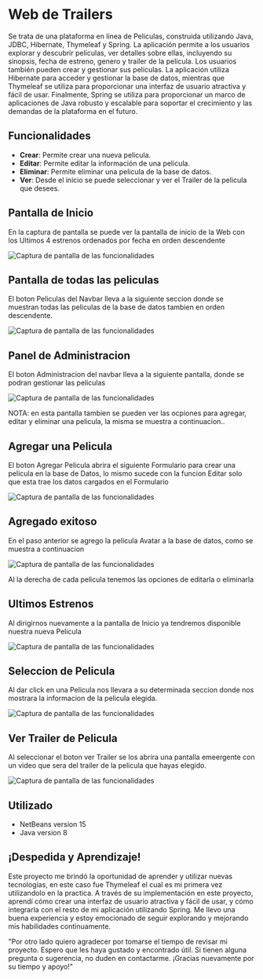 <h1>Web de Trailers</h1>

<p>Se trata de una plataforma en línea de Peliculas, construida utilizando Java, JDBC, Hibernate, Thymeleaf y Spring.
La aplicación permite a los usuarios explorar y descubrir películas, ver detalles sobre ellas, incluyendo su sinopsis, fecha de estreno, genero y trailer de la pelicula.
Los usuarios también pueden crear y gestionar sus peliculas. La aplicación utiliza Hibernate para acceder y gestionar la base de datos, mientras que Thymeleaf se utiliza para proporcionar una interfaz de usuario atractiva y fácil de usar. 
Finalmente, Spring se utiliza para proporcionar un marco de aplicaciones de Java robusto y escalable para soportar el crecimiento y las demandas de la plataforma en el futuro.</p>

<h2>Funcionalidades</h2>

<ul>
  <li><strong>Crear</strong>: Permite crear una nueva pelicula.</li>
  <li><strong>Editar</strong>: Permite editar la información de una pelicula.</li>
  <li><strong>Eliminar</strong>: Permite eliminar una pelicula de la base de datos.</li>
  <li><strong>Ver</strong>: Desde el inicio se puede seleccionar y ver el Trailer de la pelicula que desees.</li>
</ul>

<h2>Pantalla de Inicio</h2>
<p>En la captura de pantalla se puede ver la pantalla de inicio de la Web con los Ultimos 4 estrenos ordenados por fecha en orden descendente</p>
<img src="https://res.cloudinary.com/dkm0hdlgz/image/upload/v1676156369/webTrailer/movie-inicio_g0uxhx.png" alt="Captura de pantalla de las funcionalidades">



<h2>Pantalla de todas las peliculas</h2>
<p> El boton Peliculas del Navbar lleva a la siguiente seccion donde se muestran todas las peliculas de la base de datos tambien en orden descendente.</p>
<img src="https://res.cloudinary.com/dkm0hdlgz/image/upload/v1676156369/webTrailer/movie-todaslaspeliculas_ckod6u.png" alt="Captura de pantalla de las funcionalidades">


<h2>Panel de Administracion</h2>
<p>El boton Administracion del navbar lleva a la siguiente pantalla, donde se podran gestionar las peliculas</p>

<img src="https://res.cloudinary.com/dkm0hdlgz/image/upload/v1676156371/webTrailer/movie-administracion_qyxl2g.png" alt="Captura de pantalla de las funcionalidades">
<p>NOTA: en esta pantalla tambien se pueden ver las ocpiones para agregar, editar y eliminar una pelicula, la misma se muestra a continuacion..</p>

<h2>Agregar una Pelicula</h2>
<p>El boton Agregar Pelicula abrira el siguiente Formulario para crear una pelicula en la base de Datos, lo mismo sucede con la funcion Editar solo que esta trae los datos cargados en el Formulario</p>

<img src="https://res.cloudinary.com/dkm0hdlgz/image/upload/v1676156369/webTrailer/crearNuevaPelicula_yqcvj2.png" alt="Captura de pantalla de las funcionalidades">

<h2>Agregado exitoso</h2>
<p>En el paso anterior se agrego la pelicula Avatar a la base de datos, como se muestra a continuacion</p>

<img src="https://res.cloudinary.com/dkm0hdlgz/image/upload/v1676156370/webTrailer/movieAvatarCreada_hjjkgh.png" alt="Captura de pantalla de las funcionalidades">
<p>Al la derecha de cada pelicula tenemos las opciones de editarla o eliminarla</p>

<h2>Ultimos Estrenos</h2>
<p>Al dirigirnos nuevamente a la pantalla de Inicio ya tendremos disponible nuestra nueva Pelicula</p>

<img src="https://res.cloudinary.com/dkm0hdlgz/image/upload/v1676156369/webTrailer/avatarEneSTRENOS_uxjmjp.png" alt="Captura de pantalla de las funcionalidades">

<h2>Seleccion de Pelicula</h2>
<p>Al dar click en una Pelicula nos llevara a su determinada seccion donde nos mostrara la informacion de la pelicula elegida.</p>

<img src="https://res.cloudinary.com/dkm0hdlgz/image/upload/v1676156369/webTrailer/Avatar-demo_kpujiw.png" alt="Captura de pantalla de las funcionalidades">

<h2>Ver Trailer de Pelicula</h2>
<p>Al seleccionar el boton ver Trailer se los abrira una pantalla emeergente con un video que sera del trailer de la pelicula que hayas elegido.</p>

<img src="https://res.cloudinary.com/dkm0hdlgz/image/upload/v1676156369/webTrailer/demo-trailer_am7jm0.png" alt="Captura de pantalla de las funcionalidades">


<h2>Utilizado</h2>
<ul>
  <li>NetBeans version 15</li>
  <li>Java version 8</li>
</ul>
<h2>¡Despedida y Aprendizaje!</h2>
<p>Este proyecto me brindó la oportunidad de aprender y utilizar nuevas tecnologías, en este caso fue Thymeleaf el cual es mi primera vez utilizandolo en la practica.
A través de su implementación en este proyecto, aprendí cómo crear una interfaz de usuario atractiva y fácil de usar, 
y cómo integrarla con el resto de mi aplicación utilizando Spring.
Me llevo una buena experiencia y estoy emocionado de seguir explorando y mejorando mis habilidades continuamente.</p>
<p>"Por otro lado quiero agradecer por tomarse el tiempo de revisar mi proyecto. Espero que les haya gustado y encontrado útil. Si tienen alguna pregunta o sugerencia, no duden en contactarme. ¡Gracias nuevamente por su tiempo y apoyo!"</p>





